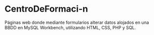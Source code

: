 # CentroDeFormaci-n
Páginas web donde mediante formularios alterar datos alojados en una BBDD en MySQL Workbench, utilizando HTML, CSS, PHP y SQL.
